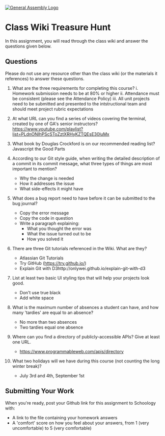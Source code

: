 [![General Assembly Logo](https://camo.githubusercontent.com/1a91b05b8f4d44b5bbfb83abac2b0996d8e26c92/687474703a2f2f692e696d6775722e636f6d2f6b6538555354712e706e67)](https://generalassemb.ly/education/web-development-immersive)

# Class Wiki Treasure Hunt

In this assignment, you will read through the class wiki and answer the
questions given below.

## Questions

Please do not use any resource other than the class wiki
(or the materials it references)
to answer these questions.

1.  What are the three requirements for completing this course?
    i.  Homework submission needs to be at 80% or higher
    ii.  Attendance must be consistent (please see the Attendance Policy)
    iii.  All unit projects need to be submitted and presented to the intstructional team and should meet project rubric expectations
2.  At what URL can you find a series of videos covering the terminal, created
    by one of GA's senior instructors?
    https://www.youtube.com/playlist?list=PLdnONIhPScSToZztXRHyKZTQEsE30luMx
3.  What book by Douglas Crockford is on our recommended reading list?
    Javascript the Good Parts
4.  According to our Git style guide, when writing the detailed description of
    a commit in its commit message, what three types of things are most
    important to mention?
    - Why the change is needed
    - How it addresses the issue
    - What side-effects it might have

5.  What does a bug report need to have before it can be submitted to the bug
    journal?
    - Copy the error message
    - Copy the code in question
    - Write a paragraph explaining:
        * What you thought the error was
        * What the issue turned out to be
        * How you solved it
6.  There are three Git tutorials referenced in the Wiki. What are they?
    - Atlassian Git Tutorials
    - Try GitHub (https://try.github.io/)
    - Explain Git with D3http://onlywei.github.io/explain-git-with-d3
7.  List at least two basic UI styling tips that will help your projects
    look good.
    - Don't use true black
    - Add white space
8.  What is the maximum number of absences a student can have, and how many
    'tardies' are equal to an absence?
    - No more than two absences
    - Two tardies equal one absence
9.  Where can you find a directory of publicly-accessible APIs?
    Give at least one URL.
    - https://www.programmableweb.com/apis/directory
10. What two holidays will we have during this course (not counting the long
    winter break)?
    - July 3rd and 4th, September 1st
## Submitting Your Work

When you're ready, post your Github link for this assignment to Schoology with:

- A link to the file containing your homework answers
- A 'comfort' score on how you feel about your answers, 
from 1 (very uncomfortable) to 5 (very comfortable)
